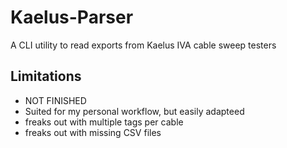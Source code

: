 # Kaelus-Parser

A CLI utility to read exports from Kaelus IVA cable sweep testers

## Limitations

- NOT FINISHED
- Suited for my personal workflow, but easily adapteed
- freaks out with multiple tags per cable
- freaks out with missing CSV files
